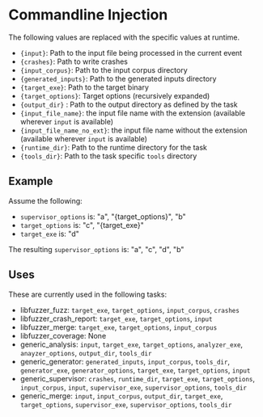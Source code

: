 # Commandline Injection

The following values are replaced with the specific values at runtime.

* `{input}`: Path to the input file being processed in the current event
* `{crashes}`: Path to write crashes
* `{input_corpus}`: Path to the input corpus directory
* `{generated_inputs}`: Path to the generated inputs directory
* `{target_exe}`: Path to the target binary
* `{target_options}`: Target options (recursively expanded)
* `{output_dir}` : Path to the output directory as defined by the task
* `{input_file_name}`: the input file name with the extension (available
  wherever `input` is available)
* `{input_file_name_no_ext}`: the input file name without the extension
  (available wherever `input` is available)
* `{runtime_dir}`: Path to the runtime directory for the task
* `{tools_dir}`: Path to the task specific `tools` directory

## Example

Assume the following:

* `supervisor_options` is: "a", "{target_options}", "b"
* `target_options` is: "c", "{target_exe}"
* `target_exe` is: "d"

The resulting `supervisor_options` is: "a", "c", "d", "b"

## Uses

These are currently used in the following tasks:

* libfuzzer_fuzz: `target_exe`, `target_options`, `input_corpus`, `crashes`
* libfuzzer_crash_report: `target_exe`, `target_options`, `input`
* libfuzzer_merge: `target_exe`, `target_options`, `input_corpus`
* libfuzzer_coverage: None
* generic_analysis: `input`, `target_exe`, `target_options`, `analyzer_exe`,
  `anayzer_options`, `output_dir`, `tools_dir`
* generic_generator: `generated_inputs`, `input_corpus`, `tools_dir`,
  `generator_exe`, `generator_options`, `target_exe`, `target_options`, `input`
* generic_supervisor: `crashes`, `runtime_dir`, `target_exe`, `target_options`,
  `input_corpus`, `input`, `supervisor_exe`, `supervisor_options`, `tools_dir`
* generic_merge: `input`, `input_corpus`, `output_dir`, `target_exe`,
  `target_options`, `supervisor_exe`, `supervisor_options`, `tools_dir`
